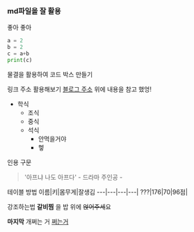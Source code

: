 ### md파일을 잘 활용
좋아 좋아 
```py
a = 2
b = 2
c = a+b
print(c)
```
물결을 활용하여 코드 박스 만들기

링크 주소 활용해보기
[블로그 주소](https://otugi.tistory.com/172)
위에 내용을 참고 했엉!

* 학식
  * 조식
  * 중식
  * 석식
    * 안먹을거야
    * 헿


인용 구문
> '아프냐 나도 아프다' - 드라마 주인공 - 

테이블 방법
이름|키|몸무게|잘생김
---|---|---|---|
???|176|70|96점|


강조하는법
**갈비찜** 을 밥 위에 ~~얹어주세~~요

**마지막** 개쩌는 거  [쩌는거](https://stackedit.io/app#)
